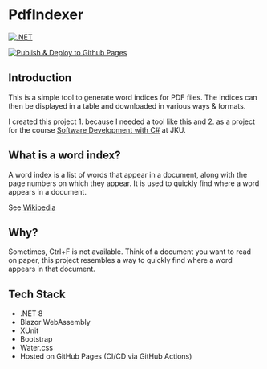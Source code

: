 # PdfIndexer

[![.NET](https://github.com/VanDulti/pdf-indexer/actions/workflows/dotnet.yml/badge.svg)](https://github.com/VanDulti/pdf-indexer/actions/workflows/dotnet.yml)
<!--[![Lint Code Base](https://github.com/VanDulti/pdf-indexer/actions/workflows/super-linter.yml/badge.svg)](https://github.com/VanDulti/pdf-indexer/actions/workflows/super-linter.yml)-->
[![Publish & Deploy to Github Pages](https://github.com/VanDulti/pdf-indexer/actions/workflows/pages.yml/badge.svg)](https://github.com/VanDulti/pdf-indexer/actions/workflows/pages.yml)

## Introduction

This is a simple tool to generate word indices for PDF files.
The indices can then be displayed in a table and downloaded in various ways & formats.

I created this project 1. because I needed a tool like this and 2. as a project for the
course [Software Development with C#](https://ssw.jku.at/Teaching/Lectures/CSharp/) at JKU.

## What is a word index?

A word index is a list of words that appear in a document, along with the page numbers on which they appear.
It is used to quickly find where a word appears in a document.

See [Wikipedia]("https://de.wikipedia.org/wiki/Register_(Nachschlagewerk)#Konkordanzen")

## Why?

Sometimes, Ctrl+F is not available. Think of a document you want to read on paper, this project resembles a way to
quickly find where a word appears in that document.

## Tech Stack

- .NET 8
- Blazor WebAssembly
- XUnit
- Bootstrap
- Water.css
- Hosted on GitHub Pages (CI/CD via GitHub Actions)